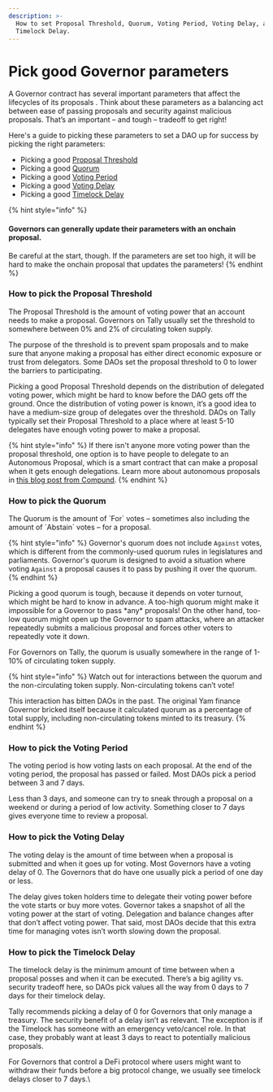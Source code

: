 ```yaml
---
description: >-
  How to set Proposal Threshold, Quorum, Voting Period, Voting Delay, and
  Timelock Delay.
---
```


# Pick good Governor parameters

A Governor contract has several important parameters that affect the lifecycles of its proposals . Think about these parameters as a balancing act between ease of passing proposals and security against malicious proposals. That’s an important – and tough – tradeoff to get right!&#x20;

Here's a guide to picking these parameters to set a DAO up for success by picking the right parameters:

* Picking a good [Proposal Threshold](how-to-pick-governor-parameters.md#how-to-pick-the-proposal-threshold)
* Picking a good [Quorum](how-to-pick-governor-parameters.md#how-to-pick-the-quorum)
* Picking a good [Voting Period](how-to-pick-governor-parameters.md#how-to-pick-the-voting-period)
* Picking a good [Voting Delay](how-to-pick-governor-parameters.md#how-to-pick-the-voting-delay)
* Picking a good [Timelock Delay](how-to-pick-governor-parameters.md#how-to-pick-the-timelock-delay)

{% hint style="info" %}
#### Governors can generally update their parameters with an onchain proposal.&#x20;

Be careful at the start, though. If the parameters are set too high, it will be hard to make the onchain proposal that updates the parameters!
{% endhint %}

### **How to pick the Proposal Threshold**

The Proposal Threshold is the amount of voting power that an account needs to make a proposal. Governors on Tally usually set the threshold to somewhere between 0% and 2% of circulating token supply.

The purpose of the threshold is to prevent spam proposals and to make sure that anyone making a proposal has either direct economic exposure or trust from delegators. Some DAOs set the proposal threshold to 0 to lower the barriers to participating.

Picking a good Proposal Threshold depends on the distribution of delegated voting power, which might be hard to know before the DAO gets off the ground. Once the distribution of voting power is known, it’s a good idea to have a medium-size group of delegates over the threshold. DAOs on Tally typically set their Proposal Threshold to a place where at least 5-10 delegates have enough voting power to make a proposal.

{% hint style="info" %}
If there isn't anyone more voting power than the proposal threshold, one option is to have people to delegate to an Autonomous Proposal, which is a smart contract that can make a proposal when it gets enough delegations. Learn more about autonomous proposals in [this blog post from Compund](https://medium.com/compound-finance/compound-autonomous-proposals-354e7a2ad6b7).
{% endhint %}

### **How to pick the Quorum**&#x20;

The Quorum is the amount of \`For\` votes – sometimes also including the amount of \`Abstain\` votes – for a proposal.&#x20;

{% hint style="info" %}
Governor's quorum does not include `Against` votes, which is different from the commonly-used quorum rules in legislatures and parliaments. Governor's quorum is designed to avoid a situation where voting `Against` a proposal causes it to pass by pushing it over the quorum.
{% endhint %}

Picking a good quorum is tough, because it depends on voter turnout, which might be hard to know in advance. A too-high quorum might make it impossible for a Governor to pass \*any\* proposals! On the other hand, too-low quorum might open up the Governor to spam attacks, where an attacker repeatedly submits a malicious proposal and forces other voters to repeatedly vote it down.

For Governors on Tally, the quorum is usually somewhere in the range of 1-10% of circulating token supply.

{% hint style="info" %}
Watch out for interactions between the quorum and the non-circulating token supply. Non-circulating tokens can’t vote!

This interaction has bitten DAOs in the past. The original Yam finance Governor bricked itself because it calculated quorum as a percentage of total supply, including non-circulating tokens minted to its treasury.
{% endhint %}

### **How to pick the Voting Period**

The voting period is how voting lasts on each proposal. At the end of the voting period, the proposal has passed or failed. Most DAOs pick a period between 3 and 7 days.&#x20;

Less than 3 days, and someone can try to sneak through a proposal on a weekend or during a period of low activity. Something closer to 7 days gives everyone time to review a proposal.



### **How to pick the Voting Delay**

The voting delay is the amount of time between when a proposal is submitted and when it goes up for voting. Most Governors have a voting delay of 0. The Governors that do have one usually pick a period of one day or less.

The delay gives token holders time to delegate their voting power before the vote starts or buy more votes. Governor takes a snapshot of all the voting power at the start of voting. Delegation and balance changes after that don’t affect voting power. That said, most DAOs decide that this extra time for managing votes isn’t worth slowing down the proposal.



### **How to pick the Timelock Delay**

The timelock delay is the minimum amount of time between when a proposal posses and when it can be executed. There’s a big agility vs. security tradeoff here, so DAOs pick values all the way from 0 days to 7 days for their timelock delay.

Tally recommends picking a delay of 0 for Governors that only manage a treasury. The security benefit of a delay isn’t as relevant. The exception is if the Timelock has someone with an emergency veto/cancel role. In that case, they probably want at least 3 days to react to potentially malicious proposals.&#x20;

For Governors that control a DeFi protocol  where users might want to withdraw their funds before a big protocol change, we usually see timelock delays closer to 7 days.\
